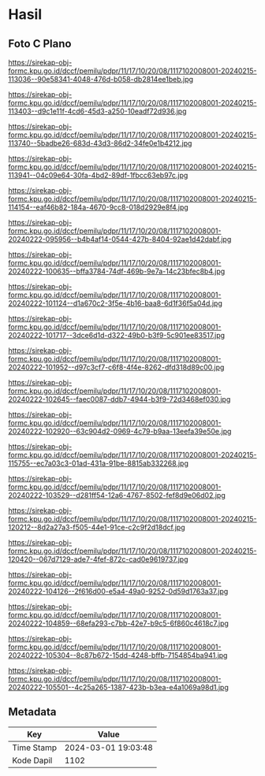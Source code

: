# Hasil

## Foto C Plano

https://sirekap-obj-formc.kpu.go.id/dccf/pemilu/pdpr/11/17/10/20/08/1117102008001-20240215-113036--90e58341-4048-476d-b058-db2814ee1beb.jpg

https://sirekap-obj-formc.kpu.go.id/dccf/pemilu/pdpr/11/17/10/20/08/1117102008001-20240215-113403--d9c1e11f-4cd6-45d3-a250-10eadf72d936.jpg

https://sirekap-obj-formc.kpu.go.id/dccf/pemilu/pdpr/11/17/10/20/08/1117102008001-20240215-113740--5badbe26-683d-43d3-86d2-34fe0e1b4212.jpg

https://sirekap-obj-formc.kpu.go.id/dccf/pemilu/pdpr/11/17/10/20/08/1117102008001-20240215-113941--04c09e64-30fa-4bd2-89df-1fbcc63eb97c.jpg

https://sirekap-obj-formc.kpu.go.id/dccf/pemilu/pdpr/11/17/10/20/08/1117102008001-20240215-114154--eaf46b82-184a-4670-9cc8-018d2929e8f4.jpg

https://sirekap-obj-formc.kpu.go.id/dccf/pemilu/pdpr/11/17/10/20/08/1117102008001-20240222-095956--b4b4af14-0544-427b-8404-92ae1d42dabf.jpg

https://sirekap-obj-formc.kpu.go.id/dccf/pemilu/pdpr/11/17/10/20/08/1117102008001-20240222-100635--bffa3784-74df-469b-9e7a-14c23bfec8b4.jpg

https://sirekap-obj-formc.kpu.go.id/dccf/pemilu/pdpr/11/17/10/20/08/1117102008001-20240222-101124--d1a670c2-3f5e-4b16-baa8-6d1f36f5a04d.jpg

https://sirekap-obj-formc.kpu.go.id/dccf/pemilu/pdpr/11/17/10/20/08/1117102008001-20240222-101717--3dce6d1d-d322-49b0-b3f9-5c901ee83517.jpg

https://sirekap-obj-formc.kpu.go.id/dccf/pemilu/pdpr/11/17/10/20/08/1117102008001-20240222-101952--d97c3cf7-c6f8-4f4e-8262-dfd318d89c00.jpg

https://sirekap-obj-formc.kpu.go.id/dccf/pemilu/pdpr/11/17/10/20/08/1117102008001-20240222-102645--faec0087-ddb7-4944-b3f9-72d3468ef030.jpg

https://sirekap-obj-formc.kpu.go.id/dccf/pemilu/pdpr/11/17/10/20/08/1117102008001-20240222-102920--63c904d2-0969-4c79-b9aa-13eefa39e50e.jpg

https://sirekap-obj-formc.kpu.go.id/dccf/pemilu/pdpr/11/17/10/20/08/1117102008001-20240215-115755--ec7a03c3-01ad-431a-91be-8815ab332268.jpg

https://sirekap-obj-formc.kpu.go.id/dccf/pemilu/pdpr/11/17/10/20/08/1117102008001-20240222-103529--d281ff54-12a6-4767-8502-fef8d9e06d02.jpg

https://sirekap-obj-formc.kpu.go.id/dccf/pemilu/pdpr/11/17/10/20/08/1117102008001-20240215-120212--8d2a27a3-f505-44e1-91ce-c2c9f2d18dcf.jpg

https://sirekap-obj-formc.kpu.go.id/dccf/pemilu/pdpr/11/17/10/20/08/1117102008001-20240215-120420--067d7129-ade7-4fef-872c-cad0e9619737.jpg

https://sirekap-obj-formc.kpu.go.id/dccf/pemilu/pdpr/11/17/10/20/08/1117102008001-20240222-104126--2f616d00-e5a4-49a0-9252-0d59d1763a37.jpg

https://sirekap-obj-formc.kpu.go.id/dccf/pemilu/pdpr/11/17/10/20/08/1117102008001-20240222-104859--68efa293-c7bb-42e7-b9c5-6f860c4618c7.jpg

https://sirekap-obj-formc.kpu.go.id/dccf/pemilu/pdpr/11/17/10/20/08/1117102008001-20240222-105304--8c87b672-15dd-4248-bffb-7154854ba941.jpg

https://sirekap-obj-formc.kpu.go.id/dccf/pemilu/pdpr/11/17/10/20/08/1117102008001-20240222-105501--4c25a265-1387-423b-b3ea-e4a1069a98d1.jpg


## Metadata

| Key        | Value               |
| ---------- | ------------------- |
| Time Stamp | 2024-03-01 19:03:48 |
| Kode Dapil | 1102                |



